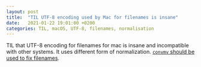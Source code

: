 ```yaml
---
layout: post
title:  "TIL UTF-8 encoding used by Mac for filenames is insane"
date:   2021-01-22 19:01:00 +0200
categories: TIL, macOS, UTF-8, filenames, normalisation 
---
```

TIL that UTF-8 encoding for filenames for mac is insane and incompatible with other systems. It uses different form of normalization. [`convmv` should be used to fix filenames](https://gist.github.com/JamesChevalier/8448512). 
